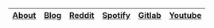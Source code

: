 <div align="center">

| [About](https://github.com) | [Blog](https://exemplo.com) | [Reddit](https://exemplo.com) | [Spotify](https://exemplo.com) |  [Gitlab](https://gitlab.com) | [Youtube](https://exemplo.com) |
|---|---|---|---|---|---|

</div>

